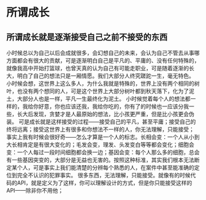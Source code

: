 # 所谓成长

## 所谓成长就是逐渐接受自己之前不接受的东西

小时候总以为自己以后会成就很多，会幻想自己的未来，会认为自己不管去从事哪方面都会有很大的贡献，可是逐渐明白自己是平凡的、平庸的、没有任何特殊的，就像我高中开始打篮球，也曾天真的认为自己有可能走职业，可是随着逐渐的长大，明白了自己的想法只是一厢情愿。我们大部分人终究蹉跎一生，毫无特色。
小时候会想，这世界上这么多人，为什么我就是特殊的，世界上没有两个相同的树叶，也没有两个想同的人，可是这个世界上大部分树叶都到秋天落下，化为了泥土，大部分人也是一样，平凡一生最终化为泥土。
小时候觉着每个人的想法都一样的，我给你好意，你也应该还我，我给你吃的，你有了的时候也一应该分我一些，长大后发现，贪婪才是人最原始的想法，比小孩更严重，但是比小孩更会伪装。
可是成长就是这样接受的过程——接受自己的平凡，甚至平庸；接受自己的终将远离；接受这世界上有很多和你想法不一样的人，你无法理解，只能接受；
事实上我有时候会很好奇——怎么才算是一个人的标志。长相会变：一个人从小到大长相肯定是有很大变化的；毛发会变，理发、头发变白等等都会变化；细胞会变：一个人每过一段时间细胞都会换一边；基因会变：每个人那么多的细胞，总会有一些基因突变的，大部分是无益也无害的。按照这种标准，其实我们根本无法断定某个人，可是事实上我们能清楚的分辨每个熟悉的人，在案件中甚至能准确的定位到完全不认识的犯罪事实。
很多东西，无法理解，只能接受。就像有的时候代码的API，就是定义为了这样，你可以理解设计的方式，但是你只能接受这样的API——除非你不用他；
